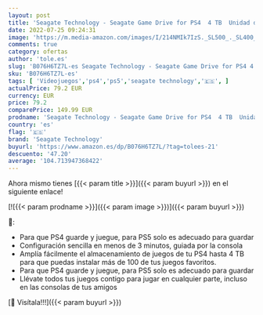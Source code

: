 ```yaml
---
layout: post
title: 'Seagate Technology - Seagate Game Drive for PS4  4 TB  Unidad de disco duro externa  HDD portátil  compatible con PS4 y PS5  STGD4000400 '
date: 2022-07-25 09:24:31
image: 'https://m.media-amazon.com/images/I/214NMIk7IzS._SL500_._SL400_.jpg'
comments: true
category: ofertas
author: 'tole.es'
slug: 'B076H6TZ7L-es Seagate Technology - Seagate Game Drive for PS4 4 TB...'
sku: 'B076H6TZ7L-es'
tags: [ 'Videojuegos','ps4','ps5','seagate technology','🇪🇸', ]
actualPrice: 79.2 EUR
currency: EUR
price: 79.2
comparePrice: 149.99 EUR
prodname: 'Seagate Technology - Seagate Game Drive for PS4  4 TB  Unidad de disco duro externa  HDD portátil  compatible con PS4 y PS5  STGD4000400 '
country: 'es'
flag: '🇪🇸'
brand: 'Seagate Technology'
buyurl: 'https://www.amazon.es/dp/B076H6TZ7L/?tag=tolees-21'
descuento: '47.20'
average: '104.713947368422'
---
```


Ahora mismo tienes [{{< param title >}}]({{< param buyurl >}}) en el siguiente enlace!

[![{{< param prodname >}}]({{< param image >}})]({{< param buyurl >}})

🔎:

- Para que PS4 guarde y juegue, para PS5 solo es adecuado para guardar
- Configuración sencilla en menos de 3 minutos, guiada por la consola
- Amplía fácilmente el almacenamiento de juegos de tu PS4 hasta 4 TB para que puedas instalar más de 100 de tus juegos favoritos.
- Para que PS4 guarde y juegue, para PS5 solo es adecuado para guardar
- Llévate todos tus juegos contigo para jugar en cualquier parte, incluso en las consolas de tus amigos

[🛒 Visítala!!!]({{< param buyurl >}})
